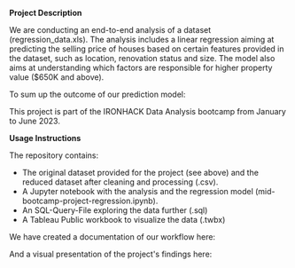 **Project Description**

We are conducting an end-to-end analysis of a dataset (regression_data.xls). The analysis includes a linear regression aiming at predicting the selling price of houses based on certain features provided in the dataset, such as location, renovation status and size. The model also aims at understanding which factors are responsible for higher property value ($650K and above).

To sum up the outcome of our prediction model: 

This project is part of the IRONHACK Data Analysis bootcamp from January to June 2023.

**Usage Instructions**

The repository contains:
- The original dataset provided for the project (see above) and the reduced dataset after cleaning and processing (.csv).
- A Jupyter notebook with the analysis and the regression model (mid-bootcamp-project-regression.ipynb). 
- An SQL-Query-File exploring the data further (.sql)
- A Tableau Public workbook to visualize the data (.twbx)

We have created a documentation of our workflow here: 

And a visual presentation of the project's findings here: 
